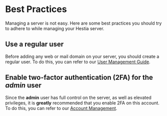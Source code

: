 # Best Practices

Managing a server is not easy. Here are some best practices you should try to adhere to while managing your Hestia server.

## Use a regular user

Before adding any web or mail domain on your server, you should create a regular user. To do this, you can refer to our [User Management Guide](../user-guide/users#adding-a-user).

## Enable two-factor authentication (2FA) for the _admin_ user

Since the **admin** user has full control on the server, as well as elevated privileges, it is **greatly** recommended that you enable 2FA on this account. To do this, you can refer to our [Account Management](../user-guide/account#two-factor-authentication-2fa).
